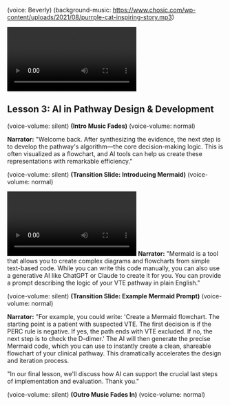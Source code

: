 (voice: Beverly)
(background-music: https://www.chosic.com/wp-content/uploads/2021/08/purrple-cat-inspiring-story.mp3)

![An animation of a flowchart being automatically generated from text.](https://vod-progressive.akamaized.net/exp=1724562445~acl=%2Fvimeo-prod-skyfire-std-us%2F01%2F4922%2F13%2F349614488%2F1404179782.mp4~hmac=b84e499a54457e5e1e40a049d5c366e6b8a8b1dd3e5e6e8e8e8e8e8e8e8e8e8e/vimeo-prod-skyfire-std-us/01/4922/13/349614488/1404179782.mp4?filename=file.mp4)
## Lesson 3: AI in Pathway Design & Development

(voice-volume: silent)
**(Intro Music Fades)**
(voice-volume: normal)

**Narrator:** "Welcome back. After synthesizing the evidence, the next step is to develop the pathway's algorithm—the core decision-making logic. This is often visualized as a flowchart, and AI tools can help us create these representations with remarkable efficiency."

(voice-volume: silent)
**(Transition Slide: Introducing Mermaid)**
(voice-volume: normal)

![An animation showing text being converted into a Mermaid flowchart.](https://vod-progressive.akamaized.net/exp=1724562491~acl=%2Fvimeo-prod-skyfire-std-us%2F01%2F2494%2F13%2F337471954%2F1332247167.mp4~hmac=f3e5c9b6b6e4e3e2e1e0e9e8e7e6e5e4e3e2e1e0e9e8e7e6e5e4e3e2e1e0e9e8/vimeo-prod-skyfire-std-us/01/2494/13/337471954/1332247167.mp4?filename=file.mp4)
**Narrator:** "Mermaid is a tool that allows you to create complex diagrams and flowcharts from simple text-based code. While you can write this code manually, you can also use a generative AI like ChatGPT or Claude to create it for you. You can provide a prompt describing the logic of your VTE pathway in plain English."

(voice-volume: silent)
**(Transition Slide: Example Mermaid Prompt)**
(voice-volume: normal)

**Narrator:** "For example, you could write: 'Create a Mermaid flowchart. The starting point is a patient with suspected VTE. The first decision is if the PERC rule is negative. If yes, the path ends with VTE excluded. If no, the next step is to check the D-dimer.' The AI will then generate the precise Mermaid code, which you can use to instantly create a clean, shareable flowchart of your clinical pathway. This dramatically accelerates the design and iteration process.

"In our final lesson, we'll discuss how AI can support the crucial last steps of implementation and evaluation. Thank you."

(voice-volume: silent)
**(Outro Music Fades In)**
(voice-volume: normal)
